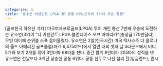 ```yaml
---
categories: b
title: "유소연 어센던트 LPGA 3R 공동 6위…선두와 3타차 우승 경쟁"
---
```

[골프한국 하유선 기자] 미국여자프로골프(LPGA) 투어 개인 통산 7번째 우승에 도전하는 유소연(32)이 "디 어센던트 LPGA 볼런티어스 오브 아메리카"(총상금 170만달러) 무빙 데이에 순위를 소폭 끌어올렸다. 유소연은 2일(한국시간) 미국 텍사스주 더 콜로니의 올드 아메리칸 골프클럽(파71·6,475야드)에서 열린 대회 셋째 날 3라운드에서 버디 5개와 보기 2개를 묶어 3언더파 68타를 쳤다. 중간 합계 8언더파 205타의 성적을 낸 유소연은 전날보다 3계단 상승한 공동 6위다. 공동 선두로 나선 찰리 헐(잉글랜드), 린시
